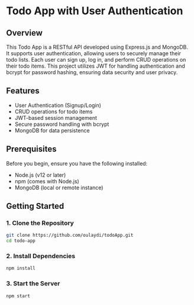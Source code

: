 # Todo App with User Authentication

## Overview

This Todo App is a RESTful API developed using Express.js and MongoDB. It supports user authentication, allowing users to securely manage their todo lists. Each user can sign up, log in, and perform CRUD operations on their todo items. This project utilizes JWT for handling authentication and bcrypt for password hashing, ensuring data security and user privacy.

## Features

-   User Authentication (Signup/Login)
-   CRUD operations for todo items
-   JWT-based session management
-   Secure password handling with bcrypt
-   MongoDB for data persistence

## Prerequisites

Before you begin, ensure you have the following installed:

-   Node.js (v12 or later)
-   npm (comes with Node.js)
-   MongoDB (local or remote instance)

## Getting Started

### 1. Clone the Repository

```sh
git clone https://github.com/oulaydi/todoApp.git
cd todo-app
```

### 2. Install Dependencies

```sh
npm install
```
### 3. Start the Server
 
```sh
npm start
```